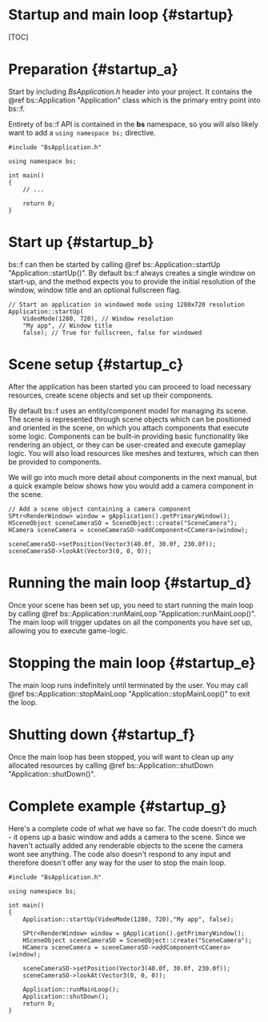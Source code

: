 Startup and main loop					{#startup}
===============
[TOC]

# Preparation {#startup_a}

Start by including *BsApplication.h* header into your project. It contains the @ref bs::Application "Application" class which is the primary entry point into bs::f.

Entirety of bs::f API is contained in the **bs** namespace, so you will also likely want to add a `using namespace bs;` directive.

~~~~~~~~~~~~~{.cpp}
#include "BsApplication.h"

using namespace bs;

int main()
{
	// ...

	return 0;
}
~~~~~~~~~~~~~

# Start up {#startup_b}

bs::f can then be started by calling @ref bs::Application::startUp "Application::startUp()". By default bs::f always creates a single window on start-up, and the method expects you to provide the initial resolution of the window, window title and an optional fullscreen flag.

~~~~~~~~~~~~~{.cpp}
// Start an application in windowed mode using 1280x720 resolution
Application::startUp(
	VideoMode(1280, 720), // Window resolution
	"My app", // Window title
	false); // True for fullscreen, false for windowed
~~~~~~~~~~~~~

# Scene setup  {#startup_c}

After the application has been started you can proceed to load necessary resources, create scene objects and set up their components.

By default bs::f uses an entity/component model for managing its scene. The scene is represented through scene objects which can be positioned and oriented in the scene, on which you attach components that execute some logic. Components can be built-in providing basic functionality like rendering an object, or they can be user-created and execute gameplay logic. You will also load resources like meshes and textures, which can then be provided to components.

We will go into much more detail about components in the next manual, but a quick example below shows how you would add a camera component in the scene.

~~~~~~~~~~~~~{.cpp}
// Add a scene object containing a camera component
SPtr<RenderWindow> window = gApplication().getPrimaryWindow();
HSceneObject sceneCameraSO = SceneObject::create("SceneCamera");
HCamera sceneCamera = sceneCameraSO->addComponent<CCamera>(window);

sceneCameraSO->setPosition(Vector3(40.0f, 30.0f, 230.0f));
sceneCameraSO->lookAt(Vector3(0, 0, 0));
~~~~~~~~~~~~~

# Running the main loop {#startup_d}

Once your scene has been set up, you need to start running the main loop by calling @ref bs::Application::runMainLoop "Application::runMainLoop()". The main loop will trigger updates on all the components you have set up, allowing you to execute game-logic.

# Stopping the main loop {#startup_e}

The main loop runs indefinitely until terminated by the user. You may call @ref bs::Application::stopMainLoop "Application::stopMainLoop()" to exit the loop.

# Shutting down {#startup_f}

Once the main loop has been stopped, you will want to clean up any allocated resources by calling @ref bs::Application::shutDown "Application::shutDown()".

# Complete example {#startup_g}

Here's a complete code of what we have so far. The code doesn't do much - it opens up a basic window and adds a camera to the scene. Since we haven't actually added any renderable objects to the scene the camera wont see anything. The code also doesn't respond to any input and therefore doesn't offer any way for the user to stop the main loop.

~~~~~~~~~~~~~{.cpp}
#include "BsApplication.h"

using namespace bs;

int main()
{
	Application::startUp(VideoMode(1280, 720),"My app", false);

	SPtr<RenderWindow> window = gApplication().getPrimaryWindow();
	HSceneObject sceneCameraSO = SceneObject::create("SceneCamera");
	HCamera sceneCamera = sceneCameraSO->addComponent<CCamera>(window);

	sceneCameraSO->setPosition(Vector3(40.0f, 30.0f, 230.0f));
	sceneCameraSO->lookAt(Vector3(0, 0, 0));
	
	Application::runMainLoop();
	Application::shutDown();
	return 0;
}
~~~~~~~~~~~~~